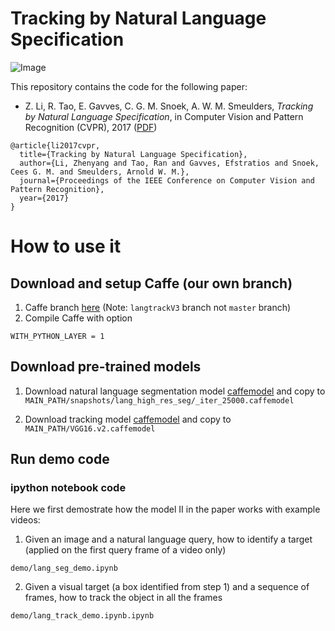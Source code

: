 # Tracking by Natural Language Specification
![Image](http://isis-data.science.uva.nl/zhenyang/cvpr17-langtracker/images/model.jpg)

This repository contains the code for the following paper:

* Z. Li, R. Tao, E. Gavves, C. G. M. Snoek, A. W. M. Smeulders, *Tracking by Natural Language Specification*, in Computer Vision and Pattern Recognition (CVPR), 2017 ([PDF](http://openaccess.thecvf.com/content_cvpr_2017/papers/Li_Tracking_by_Natural_CVPR_2017_paper.pdf))
```
@article{li2017cvpr,
  title={Tracking by Natural Language Specification},
  author={Li, Zhenyang and Tao, Ran and Gavves, Efstratios and Snoek, Cees G. M. and Smeulders, Arnold W. M.},
  journal={Proceedings of the IEEE Conference on Computer Vision and Pattern Recognition},
  year={2017}
}
```
# How to use it

## Download and setup Caffe (our own branch)

1. Caffe branch [here](https://github.com/mathrho/lang-track/tree/langtrackV3) (Note: `langtrackV3` branch not `master` branch)
2. Compile Caffe with option 
```
WITH_PYTHON_LAYER = 1
```

## Download pre-trained models

1. Download natural language segmentation model [caffemodel](http://isis-data.science.uva.nl/zhenyang/cvpr17-langtracker/code/pretrain-models/snapshots/lang_high_res_seg/_iter_25000.caffemodel)
and copy to `MAIN_PATH/snapshots/lang_high_res_seg/_iter_25000.caffemodel`

2. Download tracking model [caffemodel](http://isis-data.science.uva.nl/zhenyang/cvpr17-langtracker/code/pretrain-models/VGG16.v2.caffemodel)
and copy to `MAIN_PATH/VGG16.v2.caffemodel`

## Run demo code

### ipython notebook code

Here we first demostrate how the model II in the paper works with example videos:

1. Given an image and a natural language query, how to identify a target (applied on the first query frame of a video only)
```
demo/lang_seg_demo.ipynb
```

2. Given a visual target (a box identified from step 1) and a sequence of frames, how to track the object in all the frames
```
demo/lang_track_demo.ipynb.ipynb
```



